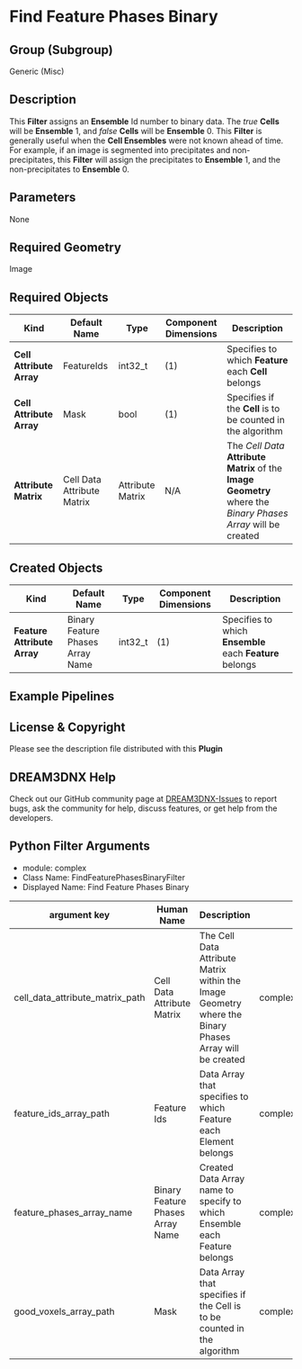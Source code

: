 # Find Feature Phases Binary

## Group (Subgroup)

Generic (Misc)

## Description

This **Filter** assigns an **Ensemble** Id number to binary data. The *true* **Cells** will be **Ensemble** 1, and *false* **Cells** will be **Ensemble** 0. This **Filter** is generally useful when the **Cell Ensembles** were not known ahead of time. For example, if an image is segmented into precipitates and non-precipitates, this **Filter** will assign the precipitates to **Ensemble** 1, and the non-precipitates to **Ensemble** 0.

## Parameters

None

## Required Geometry

Image

## Required Objects

| Kind | Default Name | Type | Component Dimensions | Description |
|------|--------------|------|----------------------|-------------|
| **Cell Attribute Array** | FeatureIds | int32_t | (1) | Specifies to which **Feature** each **Cell** belongs |
| **Cell Attribute Array** | Mask | bool | (1) | Specifies if the **Cell** is to be counted in the algorithm |
| **Attribute Matrix** | Cell Data Attribute Matrix | Attribute Matrix | N/A | The *Cell Data* **Attribute Matrix** of the **Image Geometry** where the *Binary Phases Array* will be created |

## Created Objects

| Kind | Default Name | Type | Component Dimensions | Description |
|------|--------------|------|----------------------|-------------|
| **Feature Attribute Array** | Binary Feature Phases Array Name | int32_t | (1) | Specifies to which **Ensemble** each **Feature** belongs |

## Example Pipelines

## License & Copyright

Please see the description file distributed with this **Plugin**

## DREAM3DNX Help

Check out our GitHub community page at [DREAM3DNX-Issues](https://github.com/BlueQuartzSoftware/DREAM3DNX-Issues) to report bugs, ask the community for help, discuss features, or get help from the developers.

## Python Filter Arguments

+ module: complex
+ Class Name: FindFeaturePhasesBinaryFilter
+ Displayed Name: Find Feature Phases Binary

| argument key | Human Name | Description | Parameter Type |
|--------------|------------|-------------|----------------|
| cell_data_attribute_matrix_path | Cell Data Attribute Matrix | The Cell Data Attribute Matrix within the Image Geometry where the Binary Phases Array will be created | complex.AttributeMatrixSelectionParameter |
| feature_ids_array_path | Feature Ids | Data Array that specifies to which Feature each Element belongs | complex.ArraySelectionParameter |
| feature_phases_array_name | Binary Feature Phases Array Name | Created Data Array name to specify to which Ensemble each Feature belongs | complex.DataObjectNameParameter |
| good_voxels_array_path | Mask | Data Array that specifies if the Cell is to be counted in the algorithm | complex.ArraySelectionParameter |

